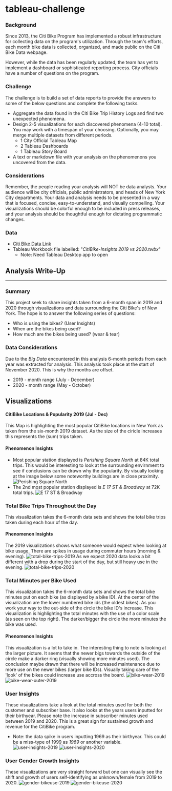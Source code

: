 # tableau-challenge

### Background
Since 2013, the Citi Bike Program has implemented a robust infrastructure for collecting data on the program's utilization. Through the team's efforts, each month bike data is collected, organized, and made public on the Citi Bike Data webpage.

However, while the data has been regularly updated, the team has yet to implement a dashboard or sophisticated reporting process. City officials have a number of questions on the program.

### Challenge
The challenge is to build a set of data reports to provide the answers to some of the below questions and complete the following tasks.
* Aggregate the data found in the Citi Bike Trip History Logs and find two unexpected phenomena.
* Design 2-5 visualizations for each discovered phenomena (4-10 total). You may work with a timespan of your choosing. Optionally, you may merge multiple datasets from different periods.
    * 1 City Official Tableau Map
    * 2 Tableau Dashboards
    * 1 Tableau Story Board
* A text or markdown file with your analysis on the phenomenons you uncovered from the data.

### Considerations
Remember, the people reading your analysis will NOT be data analysts. Your audience will be city officials, public administrators, and heads of New York City departments. Your data and analysis needs to be presented in a way that is focused, concise, easy-to-understand, and visually compelling. Your visualizations should be colorful enough to be included in press releases, and your analysis should be thoughtful enough for dictating programmatic changes.

### Data
* [Citi Bike Data Link](https://www.citibikenyc.com/system-data)
* Tableau Workbook file labelled: "*CitiBike-Insights 2019 vs 2020.twbx*"
    * Note: Need Tableau Desktop app to open

## Analysis Write-Up
_____________

### Summary
This project seek to share insights taken from a 6-month span in 2019 and 2020 through visualizations and data surrounding the Citi Bike's of New York. The hope is to answer the following series of questions:
* Who is using the bikes? (User Insights)
* When are the bikes being used?
* How much are the bikes being used? (wear & tear)

### Data Considerations
Due to the *Big Data* encountered in this analysis 6-month periods from each year was extracted for analysis. This analysis took place at the start of November 2020. This is why the months are offset.
* 2019 - month range (July - December)
* 2020 - month range (May - October)

## Visualizations

#### CitiBike Locations & Popularity 2019 (Jul - Dec)
This Map is highlighting the most popular CitiBike locations in New York as taken from the six-month 2019 dataset. As the size of the ciricle increases this represents the (sum) trips taken. 
#### Phenomenon Insights
* Most popular station displayed is *Perishing Square North* at 84K total trips. This would be interesting to look at the surrounding envirnment to see if conclusions can be drawn why the popularity. By visually looking at the image below some noteworthy buildings are in close proximity.
![Perishing Square North](/resources/images/Perishing-Square-North.png)
* The 2nd most popular station displayed is *E 17 ST & Broadway* at 72K total trips.
![E 17 ST & Broadway](/resources/images/E-17-St-Broadway.png)

### Total Bike Trips Throughout the Day
This visualization takes the 6-month data sets and shows the total bike trips taken during each hour of the day.
#### Phenomenon Insights
The 2019 visualizations shows what someone would expect when looking at bike usage. There are spikes in usage during commuter hours (morning & evening).
![total-bike-trips-2019](/resources/images/total-bike-trips-2019.png)
As we expect 2020 data looks a bit different with a drop during the start of the day, but still heavy use in the evening.
![total-bike-trips-2020](/resources/images/total-bike-trips-2020.png)

### Total Minutes per Bike Used
This visualization takes the 6-month data sets and shows the total bike minutes put on each bike (as displayed by a bike ID).
At the center of the visualization are the lower numbered bike ids (the oldest bikes). As you work your way to the out-side of the circle the bike ID's increase. This visualization is highlighting the total minutes with the use of a color scale (as seen on the top right). The darker/bigger the circle the more minutes the bike was used.
#### Phenomenon Insights
This visualization is a lot to take in. The interesting thing to note is looking at the larger picture. It seems that the newer bigs towards the outside of the circle make a darker ring (visually showing more minutes used). The conclusion maybe drawn that there will be increased maintenance due to more use on the newer bikes (larger bike IDs). Visually taking care of the 'look' of the bikes could increase use accross the board.
![bike-wear-2019](/resources/images/bike-wear-2019.png)
![bike-wear-outer-2019](/resources/images/bike-wear-outer-2019.png)

### User Insights
These visualizations take a look at the total minutes used for both the customer and subscriber base. It also looks at the years users inputted for their birthyear.
Please note the increase in subscriber minutes used between 2019 and 2020. This is a great sign for sustained growth and revenue for the CitiBike program.
* Note: the data spike in users inputting 1969 as their birthyear. This could be a miss-type of 1999 as *1969* or another variable.
![user-insights-2019](/resources/images/user-insights-2019.png)
![user-insights-2020](/resources/images/user-insights-2020.png)

### User Gender Growth Insights
These visualizations are very straight forward but one can visually see the shift and growth of users self-identifying as unknown/female from 2019 to 2020.
![gender-bikeuse-2019](/resources/images/gender-2019.png)
![gender-bikeuse-2020](/resources/images/gender-2020.png)

